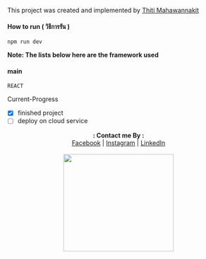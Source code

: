 This project was created and implemented by [Thiti Mahawannakit](https://www.facebook.com/n.o.m.o.r.e.1.2.8.0.2)

#### How to run ( วิธีการรัน )
`npm run dev`


**Note: The lists below here are the framework used**
#### main
`REACT`

Current-Progress
- [x] finished project
- [ ] deploy on cloud service

<p align="center">
  <b>: Contact me By :</b><br>
  <a href="https://www.facebook.com/thiti.developer">Facebook</a> |
  <a href="https://www.instagram.com/thiti.mwk/">Instagram</a> |
  <a href="https://www.linkedin.com/in/thiti-mahawannakit-558791183/">LinkedIn</a>
  <br><br>
  <img src="https://media.giphy.com/media/h1u6yvxlVKmfLiSryA/giphy.gif" width="250" height="220">
</p>

